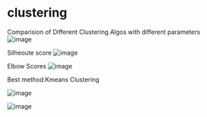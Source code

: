 # clustering
Comparision of Different Clustering Algos with different parameters
![image](https://github.com/Lastmile04/Clustering/assets/76776321/86072cb3-83d6-4102-8233-075665935774)

Silheoute score
![image](https://github.com/Lastmile04/Clustering/assets/76776321/c0416660-5978-4052-8d96-8b43b4394d31)

Elbow Scores
![image](https://github.com/Lastmile04/Clustering/assets/76776321/0052c587-7243-4a5c-bf21-1b1ed8f23f32)

Best method:Kmeans Clustering

![image](https://github.com/Lastmile04/Clustering/assets/76776321/a1c55e60-1214-41f2-b68d-50f4c7e8bb7f)

![image](https://github.com/Lastmile04/Clustering/assets/76776321/fe9ad584-6d7d-4827-ab25-dae676a47175)


